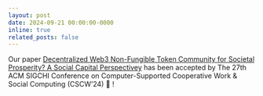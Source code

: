 ```yaml
---
layout: post
date: 2024-09-21 00:00:00-0000
inline: true
related_posts: false
---
```


Our paper [Decentralized Web3 Non-Fungible Token Community for Societal Prosperity? A Social Capital Perspectivey]() has been accepted by The 27th ACM SIGCHI Conference on Computer-Supported Cooperative Work & Social Computing (CSCW’24) :confetti_ball: !
